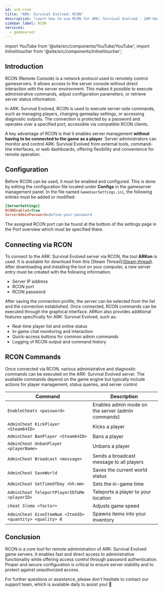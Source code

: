 ```yaml
---
id: ark-rcon
title: "ARK: Survival Evolved: RCON"
description: "Learn how to use RCON for ARK: Survival Evolved - ZAP-Hosting Documentation"
sidebar_label: RCON
services:
  - gameserver
---
```


import YouTube from '@site/src/components/YouTube/YouTube';
import InlineVoucher from '@site/src/components/InlineVoucher';

## Introduction

RCON (Remote Console) is a network protocol used to remotely control gameservers. It allows access to the server console without direct interaction with the server environment. This makes it possible to execute administrative commands, adjust configuration parameters, or retrieve server status information.

In ARK: Survival Evolved, RCON is used to execute server-side commands, such as managing players, changing gameplay settings, or accessing diagnostic outputs. The connection is protected by a password and operates over a specified port, accessible via compatible RCON clients.

A key advantage of RCON is that it enables server management **without having to be connected to the game as a player**. Server administrators can monitor and control ARK: Survival Evolved from external tools, command-line interfaces, or web dashboards, offering flexibility and convenience for remote operation.

<InlineVoucher />

## Configuration

Before RCON can be used, it must be enabled and configured. This is done by editing the configuration file located under **Configs** in the gameserver management panel. In the file named `GameUserSettings.ini`, the following entries must be added or modified:

```cfg
[ServerSettings]
RCONEnabled=True
ServerAdminPassword=define-your-password
```
The assigned RCON port can be found at the bottom of the settings page in the Port overview which must be specified there.



## Connecting via RCON

To connect to the ARK: Survival Evolved server via RCON, the tool **ARKon** is used. It is available for download from this [Steam Thread]([Steam thread](https://steamcommunity.com/app/346110/discussions/2/3417684283223117680/)). After downloading and installing the tool on your computer, a new server entry must be created with the following information:

- Server IP address  
- RCON port
- RCON password 

After saving the connection profile, the server can be selected from the list and the connection established. Once connected, RCON commands can be executed through the graphical interface. ARKon also provides additional features specifically for ARK: Survival Evolved, such as:

- Real-time player list and online status  
- In-game chat monitoring and interaction  
- Quick-access buttons for common admin commands  
- Logging of RCON output and command history



## RCON Commands

Once connected via RCON, various administrative and diagnostic commands can be executed on the ARK: Survival Evolved server. The available commands depend on the game engine but typically include actions for player management, status queries, and server control.

| Command                            | Description                                           |
|-----------------------------------|--------------------------------------------------------|
| `EnableCheats <password>`         | Enables admin mode on the server (admin commands)     |
| `AdminCheat KickPlayer <Steam64ID>` | Kicks a player                                     |
| `AdminCheat BanPlayer <Steam64ID>`  | Bans a player                                        |
| `AdminCheat UnbanPlayer <playerName>` | Unbans a player                                    |
| `AdminCheat Broadcast <message>`   | Sends a broadcast message to all players              |
| `AdminCheat SaveWorld`            | Saves the current world status                        |
| `AdminCheat SetTimeOfDay <hh:mm>` | Sets the in-game time                                  |
| `AdminCheat TeleportPlayerIDToMe <playerID>` | Teleports a player to your location         |
| `cheat Slomo <factor>`            | Adjusts game speed                                    |
| `AdminCheat GiveItemNum <ItemID> <quantity> <quality> 0` | Spawns items into your inventory        |




## Conclusion

RCON is a core tool for remote administration of ARK: Survival Evolved game servers. It enables fast and direct access to administrative functionality while offering access control through password authentication. Proper and secure configuration is critical to ensure server stability and to protect against unauthorized access.

For further questions or assistance, please don't hesitate to contact our support team, which is available daily to assist you! 🙂
